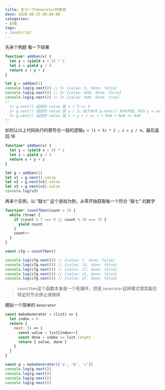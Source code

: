 ```yaml
---
title: 复习一下Generator的使用
date: 2020-08-25 00:00:00
categories: 
- 前端
tags:
- JavaScript
---
```


先来个例题 看一下结果

```javascript
function* addGen(x) {
  let y = (yield x + 5) * 2
  let z = yield y / 4
  return x + y + z
}

let g = addGen(1)
console.log(g.next()) // 1> {value: 6, done: false}
console.log(g.next()) // 2> {value: NaN, done: false}
console.log(g.next()) // 3> {value: NaN, done: true}
/* 
  1> g.next() 返回的 value 是 x + 5 => 6
  2> g.next() 返回的 value 是 y / 3，由于本次 g.next() 并未传值，所以 y = undefined * 2 => NaN，所以本次的 value 是 NaN / 3 => NaN
  3> g.next() 返回的 value 是 x + y + z => 1 + NaN + NaN => NaN
*/
```

如何让以上代码执行的更符合一般的逻辑`y = (1 + 5) * 2 ; z = y / 4`，最后返回 16

```javascript
function* addGen(x) {
  let y = (yield x + 5) * 2
  let z = yield y / 4
  return x + y + z
}

let g = addGen(1)
let v1 = g.next().value
let v2 = g.next(v1).value
let v3 = g.next(v2).value
console.log(v3)
```

再来个实例，以 “敲七” 这个游戏为例，从零开始获取每一个符合 “敲七” 的数字

```javascript
function* count7Gen(count = 1) {
  while (true) {
    if (count % 7 === 0 || count % 10 === 7) {
      yield count
    }
    count++
  }
}

const c7g = count7Gen()

console.log(c7g.next()) // {value: 7, done: false}
console.log(c7g.next()) // {value: 14, done: false}
console.log(c7g.next()) // {value: 17, done: false}
console.log(c7g.next()) // {value: 21, done: false}
console.log(c7g.next()) // {value: 27, done: false}
```

> `count7Gen`这个函数本身是一个死循环，但是 `Generator`这种模式使其能在特定的节点停止或继续

模拟一个简单的 `Generator`

```javascript
const makeGenerator = (list) => {
  let index = 0
  return {
    next: () => {
      const value = list[index++]
      const done = index >= list.length
      return { value, done }
    }
  }
}

const g = makeGenerator(['a', 'b', 'c'])
console.log(g.next())
console.log(g.next())
console.log(g.next())
console.log(g.next())
```
